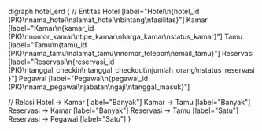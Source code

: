 digraph hotel_erd {
  // Entitas
  Hotel [label="Hotel\n{hotel_id (PK)\nnama_hotel\nalamat_hotel\nbintang\nfasilitas}"]
  Kamar [label="Kamar\n{kamar_id (PK)\nnomor_kamar\ntipe_kamar\nharga_kamar\nstatus_kamar}"]
  Tamu [label="Tamu\n{tamu_id (PK)\nnama_tamu\nalamat_tamu\nnomor_telepon\nemail_tamu}"]
  Reservasi [label="Reservasi\n{reservasi_id (PK)\ntanggal_checkin\ntanggal_checkout\njumlah_orang\nstatus_reservasi}"]
  Pegawai [label="Pegawai\n{pegawai_id (PK)\nnama_pegawai\njabatan\ngaji\ntanggal_masuk}"]

  // Relasi
  Hotel -> Kamar [label="Banyak"]
  Kamar -> Tamu [label="Banyak"]
  Reservasi -> Kamar [label="Banyak"]
  Reservasi -> Tamu [label="Satu"]
  Reservasi -> Pegawai [label="Satu"]
}
